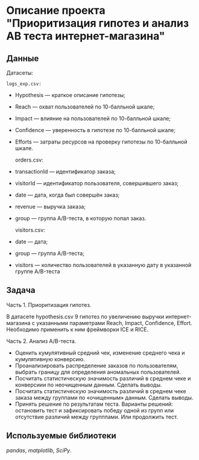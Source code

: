 # Описание проекта "Приоритизация гипотез и анализ АВ теста интернет-магазина"


## Данные

Датасеты: 
	
	logs_exp.csv:
	
 - Hypothesis — краткое описание гипотезы;
 - Reach — охват пользователей по 10-балльной шкале;
 - Impact — влияние на пользователей по 10-балльной шкале;
 - Confidence — уверенность в гипотезе по 10-балльной шкале;
 - Efforts — затраты ресурсов на проверку гипотезы по 10-балльной шкале.

	orders.csv:

 - transactionId — идентификатор заказа;
 - visitorId — идентификатор пользователя, совершившего заказ;
 - date — дата, когда был совершён заказ;
 - revenue — выручка заказа;
 - group — группа A/B-теста, в которую попал заказ.

	visitors.csv:

 - date — дата;
 - group — группа A/B-теста;
 - visitors — количество пользователей в указанную дату в указанной группе A/B-теста


## Задача

Часть 1. Приоритизация гипотез.

В датасете hypothesis.csv 9 гипотез по увеличению выручки интернет-магазина с указанными параметрами Reach, Impact, Confidence, Effort. Необходимо применить к ним фреймворки ICE и RICE.

Часть 2. Анализ A/B-теста.

 - Оценить кумулятивный средний чек, изменение среднего чека и кумулятивную конверсию. 
 - Проанализировать распределение заказов по пользователям, выбрать границу для определения аномальных пользователей. 
 - Посчитать статистическую значимость различий в среднем чеке и конверсиии по неочищенным данным. Сделать выводы.
 - Посчитать статистическую значимость различий в среднем чеке заказа между группами по «очищенным» данным. Сделать выводы.
 - Принять решение по результатам теста. Варианты решений: остановить тест и зафиксировать победу одной из групп или отсутствие различий между групппами. Или продолжить тест.


## Используемые библиотеки
*pandas*, *matplotlib*, *SciPy*.